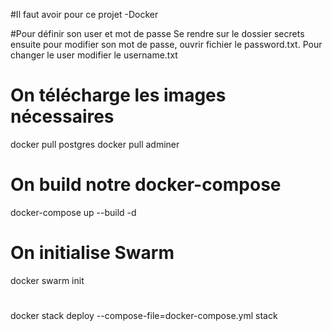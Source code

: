 #Il faut avoir pour ce projet
-Docker

#Pour définir son user et mot de passe 
Se rendre sur le dossier secrets ensuite pour modifier son mot de passe, ouvrir fichier le password.txt. Pour changer le user modifier le username.txt

# On télécharge les images nécessaires
docker pull postgres
docker pull adminer

# On build notre docker-compose
docker-compose up --build -d

# On initialise Swarm
docker swarm init

# 
docker stack deploy --compose-file=docker-compose.yml stack
